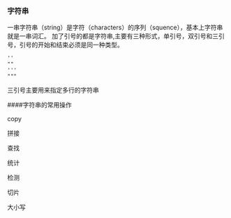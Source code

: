 ### 字符串
一串字符串（string）是字符（characters）的序列（squence），基本上字符串就是一串词汇。
加了引号的都是字符串,主要有三种形式，单引号，双引号和三引号，引号的开始和结束必须是同一种类型。

    ''
    "" 
    ''' 
    """
三引号主要用来指定多行的字符串


####字符串的常用操作

copy

拼接

查找

统计

检测

切片

大小写

